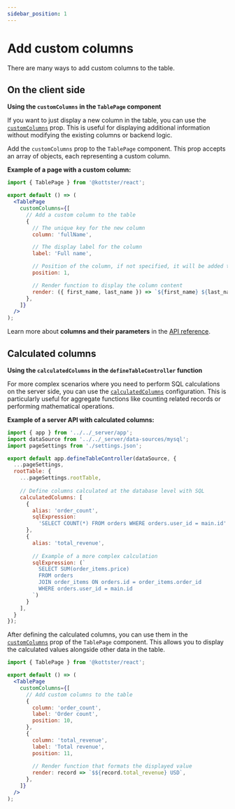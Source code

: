 ```yaml
---
sidebar_position: 1
---
```


# Add custom columns

There are many ways to add custom columns to the table. 

## On the client side

**Using the `customColumns` in the `TablePage` component**

If you want to just display a new column in the table, you can use the [`customColumns`](/table/table-page-component#customcolumns) prop. This is useful for displaying additional information without modifying the existing columns or backend logic.

Add the `customColumns` prop to the `TablePage` component. This prop accepts an array of objects, each representing a custom column.

**Example of a page with a custom column:**

```jsx title="app/pages/users/index.jsx"
import { TablePage } from '@kottster/react';

export default () => (
  <TablePage
    customColumns={[
      // Add a custom column to the table
      {
        // The unique key for the new column
        column: 'fullName',

        // The display label for the column
        label: 'Full name',

        // Position of the column, if not specified, it will be added to the end
        position: 1,

        // Render function to display the column content
        render: ({ first_name, last_name }) => `${first_name} ${last_name}`,
      },
    ]}
  />
);
```

Learn more about **columns and their parameters** in the [API reference](/table/configuration/api#columns-1).

## Calculated columns

**Using the `calculatedColumns` in the `defineTableController` function**

For more complex scenarios where you need to perform SQL calculations on the server side, you can use the [`calculatedColumns`](/table/configuration/api#calculatedcolumns) configuration. This is particularly useful for aggregate functions like counting related records or performing mathematical operations.

**Example of a server API with calculated columns:**

```js title="app/pages/users/api.server.js"
import { app } from '../../_server/app';
import dataSource from '../../_server/data-sources/mysql';
import pageSettings from './settings.json';

export default app.defineTableController(dataSource, {
  ...pageSettings,
  rootTable: {
    ...pageSettings.rootTable,
    
    // Define columns calculated at the database level with SQL
    calculatedColumns: [
      {
        alias: 'order_count',
        sqlExpression:
          'SELECT COUNT(*) FROM orders WHERE orders.user_id = main.id'
      },
      {
        alias: 'total_revenue',
  
        // Example of a more complex calculation
        sqlExpression: (`
          SELECT SUM(order_items.price) 
          FROM orders 
          JOIN order_items ON orders.id = order_items.order_id 
          WHERE orders.user_id = main.id
        `)
      }
    ],
  }
});
```

After defining the calculated columns, you can use them in the [`customColumns`](/table/table-page-component#customcolumns) prop of the `TablePage` component. This allows you to display the calculated values alongside other data in the table.

```jsx title="app/pages/users/index.jsx"
import { TablePage } from '@kottster/react';

export default () => (
  <TablePage
    customColumns={[
      // Add custom columns to the table
      {
        column: 'order_count',
        label: 'Order count',
        position: 10,
      },
      {
        column: 'total_revenue',
        label: 'Total revenue',
        position: 11,
        
        // Render function that formats the displayed value
        render: record => `$${record.total_revenue} USD`,
      },
    ]}
  />
);
```